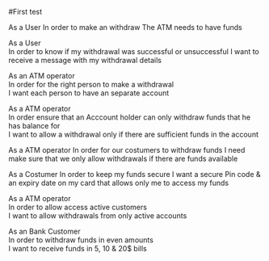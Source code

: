 #First test

As a User
In order to make an withdraw
The ATM needs to have funds

As a User               
In order to know if my withdrawal was successful or unsuccessful          I want to receive a message with my withdrawal details

As an ATM operator          
In order for the right person to make a withdrawal            
I want each person to have an separate account

As a ATM operator           
In order ensure that an Acccount holder can only withdraw funds that he has balance for           
I want to allow a withdrawal only if there are sufficient funds in the account

As a ATM operator
In order for our costumers to withdraw funds
I need make sure that we only allow withdrawals if there are funds available

As a Costumer
In order to keep my funds secure
I want a secure Pin code & an expiry date on my card that allows only me to access my funds

As a ATM operator             
In order to allow access active customers             
I want to allow withdrawals from only active accounts

As an Bank Customer    
In order to withdraw funds in even amounts  
I want to receive funds in 5, 10 & 20$ bills
